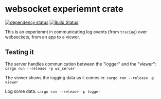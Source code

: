# websocket experiemnt crate

[![dependency status](https://deps.rs/repo/github/emilk/websocket_experiment/status.svg)](https://deps.rs/repo/github/emilk/websocket_experiment)
[![Build Status](https://github.com/emilk/websocket_experiment/workflows/CI/badge.svg)](https://github.com/emilk/websocket_experiment/actions?workflow=CI)

This is an experiemnt in communicating log events (from `tracing`) over websockets, from an app to a viewer.

## Testing it

The server handles communication between the "logger" and the "viewer":
`cargo run --release -p ws_server`

The viewer shows the logging data as it comes in:
`cargo run --release -p viewer`

Log some data:
`cargo run --release -p logger`
